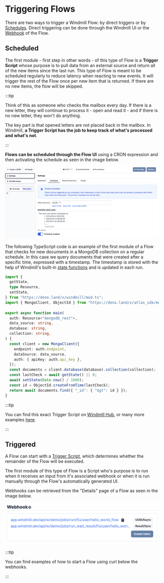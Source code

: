 # Triggering Flows

There are two ways to trigger a Windmill Flow: by direct triggers or by [Schedules](../../getting_started/8_scheduling_scripts_flows/index.md). Direct triggering can
be done through the Windmill UI or the [Webhook](../4_webhooks/index.md) of the
Flow.

## Scheduled

The first module - first step in other words - of this type of Flow is a
**Trigger Script** whose purpose is to pull data from an external source and
return all of the new items since the last run. This type of Flow is meant to be
scheduled regularly to reduce latency when reacting to new events. It will
trigger the rest of the Flow once per new item that is returned. If there are no
new items, the flow will be skipped.

:::tip

Think of this as someone who checks the mailbox every day. If there is a new
letter, they will continue to process it - open and read it - and if there is no
new letter, they won't do anything.

The key part is that opened letters are not placed back in the mailbox. In
Windmill, **a Trigger Script has the job to keep track of what's processed and
what's not**.

:::

**Flows can be scheduled through the Flow UI** using a CRON expression and then
activating the schedule as seen in the image below.

![Schedule Scripts](./schedule-flow.png)

The following TypeScript code is an example of the first module of a Flow that
checks for new documents in a MongoDB collection on a regular schedule. In this
case we query documents that were created after a specific time, expressed with
a timestamp. The timestamp is stored with the help of Windmill's built-in
[state functions](../../reference/index.md#state-and-internal-state) and is
updated in each run.

```ts
import {
  getState,
  type Resource,
  setState,
} from "https://deno.land/x/windmill/mod.ts";
import { MongoClient, ObjectId } from "https://deno.land/x/atlas_sdk/mod.ts";

export async function main(
  auth: Resource<"mongodb_rest">,
  data_source: string,
  database: string,
  collection: string,
) {
  const client = new MongoClient({
    endpoint: auth.endpoint,
    dataSource: data_source,
    auth: { apiKey: auth.api_key },
  });
  const documents = client.database(database).collection(collection);
  const lastCheck = await getState() || 0;
  await setState(Date.now() / 1000);
  const id = ObjectId.createFromTime(lastCheck);
  return await documents.find({ "_id": { "$gt": id } });
}
```

:::tip

You can find this exact Trigger Script on
[Windmill Hub](https://hub.windmill.dev/scripts/mongodb/1462/get-recently-inserted-documents-mongodb),
or many more examples [here](https://hub.windmill.dev/triggers).

:::

## Triggered

A Flow can start with a
[Trigger Script](../../reference/index.md#trigger-scripts), which determines
whether the remainder of the Flow will be executed.

The first module of this type of Flow is a Script who's purpose is to run when
it receives an input from it's associated webhook or when it is run manually
through the Flow's automatically generated UI.

Webhooks can be retrieved from the "Details" page of a Flow as seen in the image
below.

![Flow webhooks](./retrieve-webhook.png)

:::tip

You can find examples of how to start a Flow using curl below the webhooks.

:::
